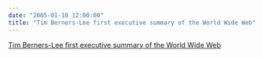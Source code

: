 ```yaml
---
date: "2005-01-10 12:00:00"
title: "Tim Berners-Lee first executive summary of the World Wide Web"
---
```


[Tim Berners-Lee first executive summary of the World Wide Web](/lemire/blog/2005/01-10-tim-berners-lee-first-executive-summary-of-the-world-wide-web)

